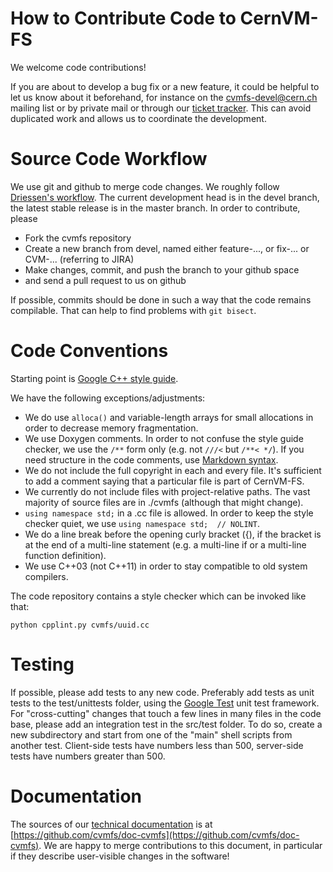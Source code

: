 # How to Contribute Code to CernVM-FS

We welcome code contributions!

If you are about to develop a bug fix or a new feature, it could be helpful to let us know about it beforehand, for instance on the cvmfs-devel@cern.ch mailing list or by private mail or through our [ticket tracker](https://github.com/cvmfs/cvmfs/issues).  This can avoid duplicated work and allows us to coordinate the development.


# Source Code Workflow

We use git and github to merge code changes.  We roughly follow [Driessen's workflow](http://nvie.com/posts/a-successful-git-branching-model).  The current development head is in the devel branch, the latest stable release is in the master branch.  In order to contribute, please
  - Fork the cvmfs repository
  - Create a new branch from devel, named either feature-..., or fix-... or CVM-... (referring to JIRA)
  - Make changes, commit, and push the branch to your github space
  - and send a pull request to us on github

If possible, commits should be done in such a way that the code remains compilable.  That can help to find problems with `git bisect`.


# Code Conventions

Starting point is [Google C++ style guide](https://google.github.io/styleguide/cppguide.html).

We have the following exceptions/adjustments:

  - We do use `alloca()` and variable-length arrays for small allocations in order to decrease memory fragmentation.
  - We use Doxygen comments. In order to not confuse the style guide checker, we use the `/**` form only (e.g. not `///<` but `/**< */`).  If you need structure in the code comments, use [Markdown syntax](http://daringfireball.net/projects/markdown).
  - We do not include the full copyright in each and every file. It's sufficient to add a comment saying that a particular file is part of CernVM-FS.
  - We currently do not include files with project-relative paths.  The vast majority of source files are in ./cvmfs (although that might change).
  - `using namespace std;` in a .cc file is allowed. In order to keep the style checker quiet, we use `using namespace std;  // NOLINT`.
  - We do a line break before the opening curly bracket ({), if the bracket is at the end of a multi-line statement (e.g. a multi-line if or a multi-line function definition).
  - We use C++03 (not C++11) in order to stay compatible to old system compilers.

The code repository contains a style checker which can be invoked like that:

    python cpplint.py cvmfs/uuid.cc


# Testing

If possible, please add tests to any new code.  Preferably add tests as unit tests to the test/unittests folder, using the [Google Test](https://code.google.com/p/googletest/) unit test framework.  For "cross-cutting" changes that touch a few lines in many files in the code base, please add an integration test in the src/test folder.  To do so, create a new subdirectory and start from one of the "main" shell scripts from another test.  Client-side tests have numbers less than 500, server-side tests have numbers greater than 500.


# Documentation

The sources of our [technical documentation](https://cvmfs.readthedocs.io) is at [https://github.com/cvmfs/doc-cvmfs](https://github.com/cvmfs/doc-cvmfs).  We are happy to merge contributions to this document, in particular if they describe user-visible changes in the software!

